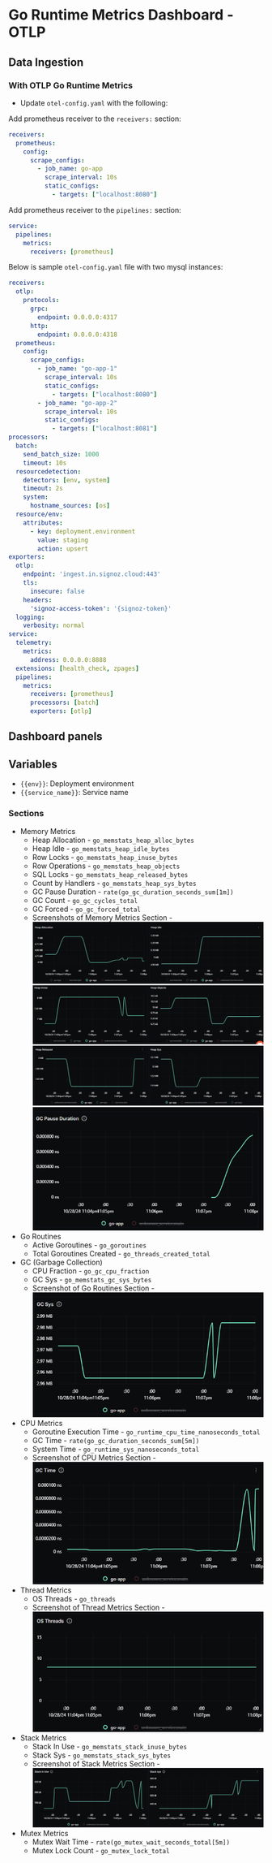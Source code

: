 # Go Runtime Metrics Dashboard - OTLP

## Data Ingestion

### With OTLP Go Runtime Metrics

- Update `otel-config.yaml` with the following:

Add prometheus receiver to the `receivers:` section:

```yaml
receivers:
  prometheus:
    config:
      scrape_configs:
        - job_name: go-app
          scrape_interval: 10s
          static_configs:
            - targets: ["localhost:8080"]
```

Add prometheus receiver to the `pipelines:` section:

```yaml
service:
  pipelines:
    metrics:
      receivers: [prometheus]
```

Below is sample `otel-config.yaml` file with two mysql instances:

```yaml
receivers:
  otlp:
    protocols:
      grpc:
        endpoint: 0.0.0.0:4317
      http:
        endpoint: 0.0.0.0:4318
  prometheus:
    config:
      scrape_configs:
        - job_name: "go-app-1"
          scrape_interval: 10s
          static_configs:
            - targets: ["localhost:8080"]
        - job_name: "go-app-2"
          scrape_interval: 10s
          static_configs:
            - targets: ["localhost:8081"]
processors:
  batch:
    send_batch_size: 1000
    timeout: 10s
  resourcedetection:
    detectors: [env, system]
    timeout: 2s
    system:
      hostname_sources: [os]
  resource/env:
    attributes:
      - key: deployment.environment
        value: staging
        action: upsert
exporters:
  otlp:
    endpoint: 'ingest.in.signoz.cloud:443'
    tls:
      insecure: false
    headers:
      'signoz-access-token': '{signoz-token}'
  logging:
    verbosity: normal
service:
  telemetry:
    metrics:
      address: 0.0.0.0:8888
  extensions: [health_check, zpages]
  pipelines:
    metrics:
      receivers: [prometheus]
      processors: [batch]
      exporters: [otlp]
```

## Dashboard panels

## Variables

- `{{env}}`: Deployment environment
- `{{service_name}}`: Service name

### Sections

- Memory Metrics
  - Heap Allocation - `go_memstats_heap_alloc_bytes`
  - Heap Idle - `go_memstats_heap_idle_bytes`
  - Row Locks - `go_memstats_heap_inuse_bytes`
  - Row Operations - `go_memstats_heap_objects`
  - SQL Locks - `go_memstats_heap_released_bytes`
  - Count by Handlers - `go_memstats_heap_sys_bytes`
  - GC Pause Duration - `rate(go_gc_duration_seconds_sum[1m])`
  - GC Count - `go_gc_cycles_total`
  - GC Forced - `go_gc_forced_total`
  - Screenshots of Memory Metrics Section - ![Screenshot 1](assets/heap-1.png) ![Screenshot 2](assets/heap-2.png) ![Screenshot 3](assets/heap-3.png) ![Screenshot 4](assets/heap-4.png)
- Go Routines
  - Active Goroutines - `go_goroutines`
  - Total Goroutines Created - `go_threads_created_total`
- GC (Garbage Collection)
  - CPU Fraction - `go_gc_cpu_fraction`
  - GC Sys - `go_memstats_gc_sys_bytes`
  - Screenshot of Go Routines Section - ![GC Screenshot](assets/gc-1.png)
- CPU Metrics
  - Goroutine Execution Time - `go_runtime_cpu_time_nanoseconds_total`
  - GC Time - `rate(go_gc_duration_seconds_sum[5m])`
  - System Time - `go_runtime_sys_nanoseconds_total`
  - Screenshot of CPU Metrics Section - ![CPU Metrics Screenshot](assets/cpu.png)
- Thread Metrics
  - OS Threads - `go_threads`
  - Screenshot of Thread Metrics Section - ![Thread Metrics Screenshot](assets/threads-1.png)
- Stack Metrics
  - Stack In Use - `go_memstats_stack_inuse_bytes`
  - Stack Sys - `go_memstats_stack_sys_bytes`
  - Screenshot of Stack Metrics Section - ![Stack Metrics Screenshot](assets/stack-1.png)
- Mutex Metrics
  - Mutex Wait Time - `rate(go_mutex_wait_seconds_total[5m])`
  - Mutex Lock Count - `go_mutex_lock_total`